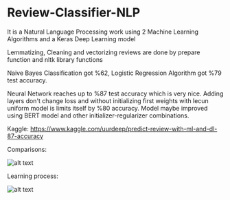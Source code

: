 # Review-Classifier-NLP
It is a Natural Language Processing work using 2 Machine Learning Algorithms and a Keras Deep Learning model

Lemmatizing, Cleaning and vectorizing reviews are done by prepare function and nltk library functions

Naive Bayes Classification got %62, Logistic Regression Algorithm got %79 test accuracy.

Neural Network reaches up to %87 test accuracy which is very nice. Adding layers don't change loss and without initializing first weights with lecun uniform model is limits itself by %80 accuracy. Model maybe improved using BERT model and other initializer-regularizer combinations.

Kaggle: https://www.kaggle.com/uurdeep/predict-review-with-ml-and-dl-87-accuracy


Comparisons:

![alt text](https://github.com/DevMilk/Classifying-reviews/blob/master/__results___17_1.png)

Learning process:

![alt text](https://github.com/DevMilk/Classifying-reviews/blob/master/plot.png)
